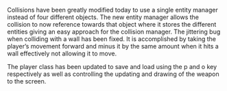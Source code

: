 ---
---
Collisions have been greatly modified today to use  a single entity manager instead of four different objects. The new entity manager allows the collision to now reference towards that object where it stores the different entities giving an easy approach for the collision manager. The jittering bug when colliding with a wall has been fixed. It is accomplished by taking the player’s movement forward and minus it by the same amount when it hits a wall effectively not allowing it to move.

The player class has been updated to save and load using the p and o key respectively as well as controlling the updating and drawing of the weapon to the screen.